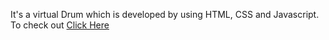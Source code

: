 It's a virtual Drum which is developed by using HTML, CSS and Javascript.
To check out [Click Here](https://wanton-idol.github.io/JavaScript.github.io/Drum%20Kit/)
